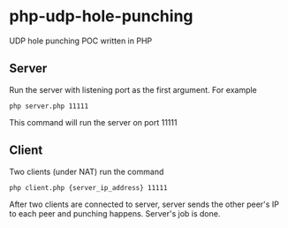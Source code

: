 # php-udp-hole-punching
UDP hole punching POC written in PHP

## Server
Run the server with listening port as the first argument. For example
```
php server.php 11111
```
This command will run the server on port 11111

## Client
Two clients (under NAT) run the command
```
php client.php {server_ip_address} 11111
```
After two clients are connected to server,
server sends the other peer's IP to each peer and punching happens. 
Server's job is done.
